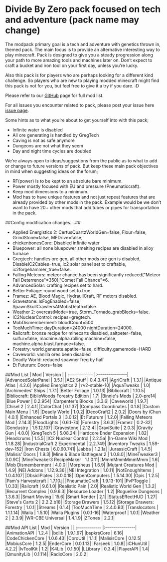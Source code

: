 # Divide By Zero pack focused on tech and adventure (pack name may change)

The modpack primary goal is a tech and adventure with genetics thrown in, themed pack. The main focus is to provide an alternative interesting way to play minecraft. Pack is designed to give you a steady progression along your path to more amazing tools and machines later on. Don’t expect to craft a bucket and iron tool on your first day, unless you’re lucky.

Also this pack is for players who are perhaps looking for a different kind challenge. So players who are new to playing modded minecraft might find this pack is not for you, but feel free to give it a try if you dare. :D

Please refer to our [GitHub](https://github.com/tntblockman/TnTpack-Modpack) page for full mod list.

For all issues you encounter related to pack, please post your issue here [issue page](https://github.com/tntblockman/TnTpack-Modpack/issues).

Some hints as to what you’re about to get yourself into with this pack;

* Infinite water is disabled 
* All ore generating is handled by GregTech
* Caving is not as safe anymore
* Dungeons are not what they seem
* Day and night time cycles are doubled

We’re always open to ideas/suggestions from the public as to what to add or change to future versions of pack.  But keep these main pack objectives in mind when suggesting ideas on the forum;

* RF(power) is to be kept to an absolute bare minimum.
* Power mostly focused with EU and pressure (Pneumaticcraft).
* Keep mod dimensions to a minimum.
* Mod has to have unique features and not just repeat features that are already provided by other mods in the pack.        Example would be we don’t want to have 20+ other mods that add tubes or pipes for transportation in the pack. 

##Config modification changes....##
* Applied Energistics 2: CertusQuartzWorldGen=false, Flour=false, GrindStone=false, MEDrive=false,
* chickenbonesCore:  Disabled infinite water
* Bluepower: all none bluepower smelting recipes are disabled in alloy furnace
* Gregtech: handles ore gen, all other mods ore gen is disabled, DisableIC2Cables=true, ic2 solar panel set to craftable, ic2forgehammer_true=false.
* Falling Meteors: meteor chance has been significantly reduced("Meteor Fall Deterrence"=350),"Comet Fall Chance"=6.
* AdvancedSolar: crafting recipes set to hard.
* Better Foliage: round wood set to true.
* Framez: AE, Blood Magic, HydrauliCraft, RF motors disabled.
* Gravestone: IsFogEnabled=false, SpawnSkullCrawlersAtMobsDeath=false.
* Weather 2: overcastMode=true, Storm_Tornado_grabBlocks=false.
* IC2NuclearControl: recipes=gregtech.
* MobDismemberment: bloodCount=500
* TooMuchTime: dayDuration=24000  nightDuration=24000.
* Railcraft: bronze recipe for minecarts disabled, saltpeter=false, sulfur=false, machine.alpha.rolling.machine=false, machine.alpha.blast.furnace=false.
* Forestry: world.generate.apatite=false, difficulty.gamemode=HARD
* Caveworld: vanilla ores been disabled
* Deadly World: reduced spawner freq by half
* Et Futurum: Doors=false

##Mod List
| Mod | Version |
| :------------ |:---------------|
|AdvancedSolarPanel	| 3.5.1|
|AE2 Stuff |	0.4.3.47|
|AgriCraft |	1.3.1|
|Antique Atlas |	4.2.6|
|Applied Energistics 2 |	rv2-stable-10|
|AquaTweaks |	1.0|
|Archimedes' Ships |	1.7.1|
|Better Foliage |	1.0.13|
|Bibliocraft |	1.10.5|
|Bibliocraft: BiblioWoods Forestry Edition |	1.7|
|Binnie's Mods |	2.0-pre14|
|Blue Power |	0.2.954|
|Carpenter's Blocks |	3.3.6|
|Caveworld |	1.9.7|
|Chisel 2	| 2.4.1|
|ColorChat |	0.1.37|
|Compass Coordinates |	0.1.8|
|Custom Main Menu |	1.6|
|Deadly World |	1.0.2|
|DecoCraft2 |	2.0.2|
|Doors by iChun |	4.0.1|
|Enhanced Portals 3 |	3.0.12|
|Et Futurum |	1.2.0|
|Falling Meteors Mod |	2.14.3|
|FloodLights |	0.6.1-74|
|Forestry	| 3.6.3|
|Framez	| 0.2-32|
|Gendustry	| 1.5.12.107|
|Gravestone	| 2.12.4|
|GraviSuite	| 2.0.3|
|Gravity Gun	| 4.0.0|
|GregTech	5 | 5.08.24|
|Hardcore Ender Expansion	| 1.82|
|Headcrums	| 1.5.5|
|IC2 Nuclear Control	| 2.2.5a|
|In-Game Wiki Mod	| 1.1.8.28|
|IndustrialCraft 2 Experimental	| 2.2.749|
|Inventory Tweaks	| 1.59-dev-152|
|Iron Chests	| 6.0.60.741|
|Jabba	| 1.2.1a|
|JurassicCraft	| 1.4.5|
|Malisis' Doors	| 1.9.3|
|Mine & Blade Battlegear 2	| 1.0.8.0|
|MineTweaker3	| 3.0.9C|
|MineTweaker3 RecipeMaker	| 1.1.0.11|
|MmmMmmMmmMmm	| 1.6|
|Mob Dismemberment	| 4.0.0|
|Morpheus	| 1.6.9|
|Mutant Creatures Mod	| 1.4.9|
|NEI Addons	| 1.12.9.36|
|NEI Integration	| 1.0.11|
|NotEnoughItems	| 1.0.4.107|
|ObsidiPlates	| 3.0.0.18|
|OpenComputers	| 1.5.14.30|
|Opis	| 1.2.5|
|Pam's Harvestcraft	| 1.7.10.j|
|PneumaticCraft	| 1.9.13-101|
|PvPToggle	| 1.0.33|
|Railcraft	| 9.6.1.0|
|Realistic Pain	| 2.0|
|Realistic World Gen	| 1.3.2|
|Recurrent Complex	| 0.9.6.3|
|Resource Loader	| 1.2|
|Roguelike Dungeons	| 1.3.6.3|
|Smart Moving	| 15.6|
|Smart Render	| 2.1|
|StatusEffectHUD	| 1.27|
|Steve's Carts 2	| 2.2.2.b18|
|Storage Drawers	| 1.5.12|
|Storage Drawers: Forestry	| 1.0.1|
|Streams	| 0.1.4|
|TooMuchTime	| 2.4.0.B3|
|Translocators	| 1.1.1.14|
|Waila	| 1.5.10|
|Waila Plugins	| 0.0.1-16|
|Waterproof	| 1.0.1|
|Weather 2	| 2.3.9|
|WR-CBE Universal	| 1.4.1.9|
|ZTones	| 2.2.1|

##Mod API List
| Mod | Version |
| :------------ |:---------------|	
|AnimationAPI	| 1.2.4 |
|bdlib	| 1.9.1.97|
|bspkrsCore	| 6.16|
|CodeChickenCore	| 1.0.6.43|
|CoroUtil	| 1.1.1|
|MalisisCore	| 0.12.5|
|MobiusCore	| 1.2.5|
|EnderCore	| 0.0.1.13|
|Farseek	| 1.0.8|
|iCHunUtil	| 4.2.2|
|IvToolKit	| 1.2|
|K4Lib	| 0.1.50|
|LLibrary	| 0.3.4|
|PlayerAPI	| 1.4|
|QmunityLib	| 0.1.114|
|RadixCore	| 2.0.2|
